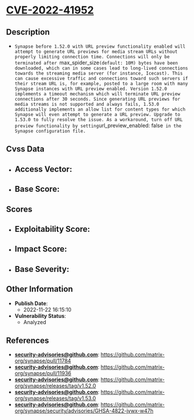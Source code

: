 
# [CVE-2022-41952](https://github.com/matrix-org/synapse/pull/11784)

## Description

- `Synapse before 1.52.0 with URL preview functionality enabled will attempt to generate URL previews for media stream URLs without properly limiting connection time. Connections will only be terminated after `max_spider_size` (default: 10M) bytes have been downloaded, which can in some cases lead to long-lived connections towards the streaming media server (for instance, Icecast). This can cause excessive traffic and connections toward such servers if their stream URL is, for example, posted to a large room with many Synapse instances with URL preview enabled. Version 1.52.0 implements a timeout mechanism which will terminate URL preview connections after 30 seconds. Since generating URL previews for media streams is not supported and always fails, 1.53.0 additionally implements an allow list for content types for which Synapse will even attempt to generate a URL preview. Upgrade to 1.53.0 to fully resolve the issue. As a workaround, turn off URL preview functionality by setting `url_preview_enabled: false` in the Synapse configuration file.`

## Cvss Data

- **Access Vector**:
  - 
- **Base Score**:
  - 

## Scores

- **Exploitability Score**:
  - 
- **Impact Score**:
  - 
- **Base Severity**:
  - 

## Other Information

- **Publish Date**:
  - 2022-11-22 16:15:10
- **Vulnerability Status**:
  - Analyzed

## References

- **security-advisories@github.com**: https://github.com/matrix-org/synapse/pull/11784
- **security-advisories@github.com**: https://github.com/matrix-org/synapse/pull/11936
- **security-advisories@github.com**: https://github.com/matrix-org/synapse/releases/tag/v1.52.0
- **security-advisories@github.com**: https://github.com/matrix-org/synapse/releases/tag/v1.53.0
- **security-advisories@github.com**: https://github.com/matrix-org/synapse/security/advisories/GHSA-4822-jvwx-w47h
